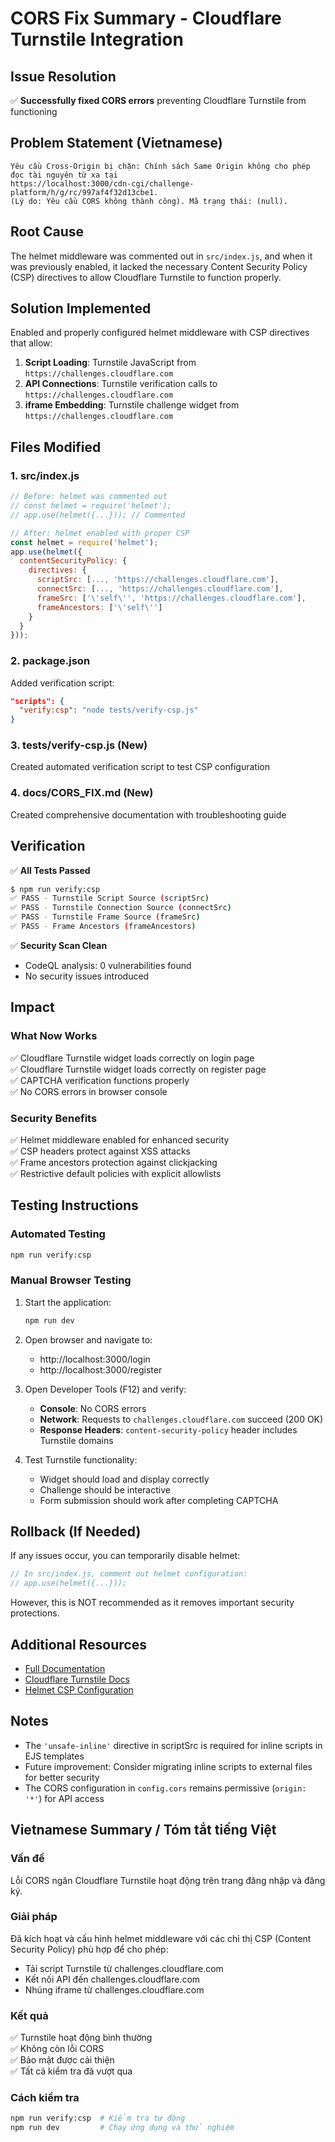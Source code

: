 # CORS Fix Summary - Cloudflare Turnstile Integration

## Issue Resolution
✅ **Successfully fixed CORS errors** preventing Cloudflare Turnstile from functioning

## Problem Statement (Vietnamese)
```
Yêu cầu Cross-Origin bị chặn: Chính sách Same Origin không cho phép đọc tài nguyên từ xa tại 
https://localhost:3000/cdn-cgi/challenge-platform/h/g/rc/997af4f32d13cbe1. 
(Lý do: Yêu cầu CORS không thành công). Mã trạng thái: (null).
```

## Root Cause
The helmet middleware was commented out in `src/index.js`, and when it was previously enabled, it lacked the necessary Content Security Policy (CSP) directives to allow Cloudflare Turnstile to function properly.

## Solution Implemented
Enabled and properly configured helmet middleware with CSP directives that allow:
1. **Script Loading**: Turnstile JavaScript from `https://challenges.cloudflare.com`
2. **API Connections**: Turnstile verification calls to `https://challenges.cloudflare.com`
3. **iframe Embedding**: Turnstile challenge widget from `https://challenges.cloudflare.com`

## Files Modified

### 1. src/index.js
```javascript
// Before: helmet was commented out
// const helmet = require('helmet');
// app.use(helmet({...})); // Commented

// After: helmet enabled with proper CSP
const helmet = require('helmet');
app.use(helmet({
  contentSecurityPolicy: {
    directives: {
      scriptSrc: [..., 'https://challenges.cloudflare.com'],
      connectSrc: [..., 'https://challenges.cloudflare.com'],
      frameSrc: ['\'self\'', 'https://challenges.cloudflare.com'],
      frameAncestors: ['\'self\'']
    }
  }
}));
```

### 2. package.json
Added verification script:
```json
"scripts": {
  "verify:csp": "node tests/verify-csp.js"
}
```

### 3. tests/verify-csp.js (New)
Created automated verification script to test CSP configuration

### 4. docs/CORS_FIX.md (New)
Created comprehensive documentation with troubleshooting guide

## Verification
✅ **All Tests Passed**
```bash
$ npm run verify:csp
✅ PASS - Turnstile Script Source (scriptSrc)
✅ PASS - Turnstile Connection Source (connectSrc)
✅ PASS - Turnstile Frame Source (frameSrc)
✅ PASS - Frame Ancestors (frameAncestors)
```

✅ **Security Scan Clean**
- CodeQL analysis: 0 vulnerabilities found
- No security issues introduced

## Impact

### What Now Works
✅ Cloudflare Turnstile widget loads correctly on login page  
✅ Cloudflare Turnstile widget loads correctly on register page  
✅ CAPTCHA verification functions properly  
✅ No CORS errors in browser console  

### Security Benefits
✅ Helmet middleware enabled for enhanced security  
✅ CSP headers protect against XSS attacks  
✅ Frame ancestors protection against clickjacking  
✅ Restrictive default policies with explicit allowlists  

## Testing Instructions

### Automated Testing
```bash
npm run verify:csp
```

### Manual Browser Testing
1. Start the application:
   ```bash
   npm run dev
   ```

2. Open browser and navigate to:
   - http://localhost:3000/login
   - http://localhost:3000/register

3. Open Developer Tools (F12) and verify:
   - **Console**: No CORS errors
   - **Network**: Requests to `challenges.cloudflare.com` succeed (200 OK)
   - **Response Headers**: `content-security-policy` header includes Turnstile domains

4. Test Turnstile functionality:
   - Widget should load and display correctly
   - Challenge should be interactive
   - Form submission should work after completing CAPTCHA

## Rollback (If Needed)
If any issues occur, you can temporarily disable helmet:
```javascript
// In src/index.js, comment out helmet configuration:
// app.use(helmet({...}));
```

However, this is NOT recommended as it removes important security protections.

## Additional Resources
- [Full Documentation](./CORS_FIX.md)
- [Cloudflare Turnstile Docs](https://developers.cloudflare.com/turnstile/)
- [Helmet CSP Configuration](https://helmetjs.github.io/docs/csp/)

## Notes
- The `'unsafe-inline'` directive in scriptSrc is required for inline scripts in EJS templates
- Future improvement: Consider migrating inline scripts to external files for better security
- The CORS configuration in `config.cors` remains permissive (`origin: '*'`) for API access

## Vietnamese Summary / Tóm tắt tiếng Việt

### Vấn đề
Lỗi CORS ngăn Cloudflare Turnstile hoạt động trên trang đăng nhập và đăng ký.

### Giải pháp
Đã kích hoạt và cấu hình helmet middleware với các chỉ thị CSP (Content Security Policy) phù hợp để cho phép:
- Tải script Turnstile từ challenges.cloudflare.com
- Kết nối API đến challenges.cloudflare.com  
- Nhúng iframe từ challenges.cloudflare.com

### Kết quả
✅ Turnstile hoạt động bình thường  
✅ Không còn lỗi CORS  
✅ Bảo mật được cải thiện  
✅ Tất cả kiểm tra đã vượt qua  

### Cách kiểm tra
```bash
npm run verify:csp  # Kiểm tra tự động
npm run dev         # Chạy ứng dụng và thử nghiệm
```
